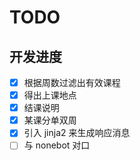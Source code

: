 # TODO

## 开发进度
- [x] 根据周数过滤出有效课程
- [x] 得出上课地点
- [x] 结课说明
- [x] 某课分单双周
- [x] 引入 jinja2 来生成响应消息
- [ ] 与 nonebot 对口